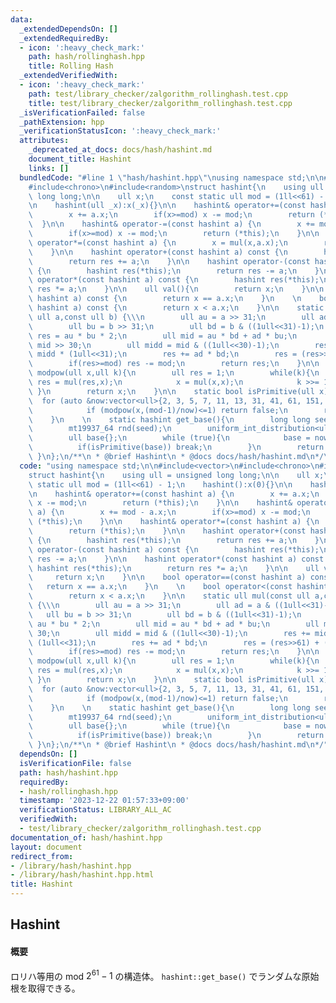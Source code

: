 ```yaml
---
data:
  _extendedDependsOn: []
  _extendedRequiredBy:
  - icon: ':heavy_check_mark:'
    path: hash/rollinghash.hpp
    title: Rolling Hash
  _extendedVerifiedWith:
  - icon: ':heavy_check_mark:'
    path: test/library_checker/zalgorithm_rollinghash.test.cpp
    title: test/library_checker/zalgorithm_rollinghash.test.cpp
  _isVerificationFailed: false
  _pathExtension: hpp
  _verificationStatusIcon: ':heavy_check_mark:'
  attributes:
    _deprecated_at_docs: docs/hash/hashint.md
    document_title: Hashint
    links: []
  bundledCode: "#line 1 \"hash/hashint.hpp\"\nusing namespace std;\n\n#include<vector>\n\
    #include<chrono>\n#include<random>\nstruct hashint{\n    using ull = unsigned\
    \ long long;\n\n    ull x;\n    const static ull mod = (1ll<<61) - 1;\n    hashint():x(0){}\n\
    \n    hashint(ull _x):x(_x){}\n\n    hashint& operator+=(const hashint a) {\n\
    \        x += a.x;\n        if(x>=mod) x -= mod;\n        return (*this);\n  \
    \  }\n\n    hashint& operator-=(const hashint a) {\n        x += mod - a.x;\n\
    \        if(x>=mod) x -= mod;\n        return (*this);\n    }\n\n    hashint&\
    \ operator*=(const hashint a) {\n        x = mul(x,a.x);\n        return (*this);\n\
    \    }\n\n    hashint operator+(const hashint a) const {\n        hashint res(*this);\n\
    \        return res += a;\n    }\n\n    hashint operator-(const hashint a) const\
    \ {\n        hashint res(*this);\n        return res -= a;\n    }\n\n    hashint\
    \ operator*(const hashint a) const {\n        hashint res(*this);\n        return\
    \ res *= a;\n    }\n\n    ull val(){\n        return x;\n    }\n\n    bool operator==(const\
    \ hashint a) const {\n        return x == a.x;\n    }\n    \n    bool operator<(const\
    \ hashint a) const {\n        return x < a.x;\n    }\n\n    static ull mul(const\
    \ ull a,const ull b) {\\\n        ull au = a >> 31;\n        ull ad = a & ((1ull<<31)-1);\n\
    \        ull bu = b >> 31;\n        ull bd = b & ((1ull<<31)-1);\n        ull\
    \ res = au * bu * 2;\n        ull mid = au * bd + ad * bu;\n        ull midu =\
    \ mid >> 30;\n        ull midd = mid & ((1ull<<30)-1);\n        res += midu +\
    \ midd * (1ull<<31);\n        res += ad * bd;\n        res = (res>>61) + (res&((1ull<<61)-1));\n\
    \        if(res>=mod) res -= mod;\n        return res;\n    }\n\n    static ull\
    \ modpow(ull x,ull k){\n        ull res = 1;\n        while(k){\n            if(k&1)\
    \ res = mul(res,x);\n            x = mul(x,x);\n            k >>= 1;\n       \
    \ }\n        return x;\n    }\n\n    static bool isPrimitive(ull x) {\n      \
    \  for (auto &now:vector<ull>{2, 3, 5, 7, 11, 13, 31, 41, 61, 151, 331, 1321})\n\
    \            if (modpow(x,(mod-1)/now)<=1) return false;\n        return true;\n\
    \    }\n    \n    static hashint get_base(){\n        long long seed = chrono::duration_cast<chrono::milliseconds>(chrono::system_clock::now().time_since_epoch()).count();\n\
    \        mt19937_64 rnd(seed);\n        uniform_int_distribution<ull> now(1,mod-1);\n\
    \        ull base{};\n        while (true){\n            base = now(rnd);\n  \
    \          if(isPrimitive(base)) break;\n        }\n        return base;\n   \
    \ }\n};\n/**\n * @brief Hashint\n * @docs docs/hash/hashint.md\n*/\n"
  code: "using namespace std;\n\n#include<vector>\n#include<chrono>\n#include<random>\n\
    struct hashint{\n    using ull = unsigned long long;\n\n    ull x;\n    const\
    \ static ull mod = (1ll<<61) - 1;\n    hashint():x(0){}\n\n    hashint(ull _x):x(_x){}\n\
    \n    hashint& operator+=(const hashint a) {\n        x += a.x;\n        if(x>=mod)\
    \ x -= mod;\n        return (*this);\n    }\n\n    hashint& operator-=(const hashint\
    \ a) {\n        x += mod - a.x;\n        if(x>=mod) x -= mod;\n        return\
    \ (*this);\n    }\n\n    hashint& operator*=(const hashint a) {\n        x = mul(x,a.x);\n\
    \        return (*this);\n    }\n\n    hashint operator+(const hashint a) const\
    \ {\n        hashint res(*this);\n        return res += a;\n    }\n\n    hashint\
    \ operator-(const hashint a) const {\n        hashint res(*this);\n        return\
    \ res -= a;\n    }\n\n    hashint operator*(const hashint a) const {\n       \
    \ hashint res(*this);\n        return res *= a;\n    }\n\n    ull val(){\n   \
    \     return x;\n    }\n\n    bool operator==(const hashint a) const {\n     \
    \   return x == a.x;\n    }\n    \n    bool operator<(const hashint a) const {\n\
    \        return x < a.x;\n    }\n\n    static ull mul(const ull a,const ull b)\
    \ {\\\n        ull au = a >> 31;\n        ull ad = a & ((1ull<<31)-1);\n     \
    \   ull bu = b >> 31;\n        ull bd = b & ((1ull<<31)-1);\n        ull res =\
    \ au * bu * 2;\n        ull mid = au * bd + ad * bu;\n        ull midu = mid >>\
    \ 30;\n        ull midd = mid & ((1ull<<30)-1);\n        res += midu + midd *\
    \ (1ull<<31);\n        res += ad * bd;\n        res = (res>>61) + (res&((1ull<<61)-1));\n\
    \        if(res>=mod) res -= mod;\n        return res;\n    }\n\n    static ull\
    \ modpow(ull x,ull k){\n        ull res = 1;\n        while(k){\n            if(k&1)\
    \ res = mul(res,x);\n            x = mul(x,x);\n            k >>= 1;\n       \
    \ }\n        return x;\n    }\n\n    static bool isPrimitive(ull x) {\n      \
    \  for (auto &now:vector<ull>{2, 3, 5, 7, 11, 13, 31, 41, 61, 151, 331, 1321})\n\
    \            if (modpow(x,(mod-1)/now)<=1) return false;\n        return true;\n\
    \    }\n    \n    static hashint get_base(){\n        long long seed = chrono::duration_cast<chrono::milliseconds>(chrono::system_clock::now().time_since_epoch()).count();\n\
    \        mt19937_64 rnd(seed);\n        uniform_int_distribution<ull> now(1,mod-1);\n\
    \        ull base{};\n        while (true){\n            base = now(rnd);\n  \
    \          if(isPrimitive(base)) break;\n        }\n        return base;\n   \
    \ }\n};\n/**\n * @brief Hashint\n * @docs docs/hash/hashint.md\n*/"
  dependsOn: []
  isVerificationFile: false
  path: hash/hashint.hpp
  requiredBy:
  - hash/rollinghash.hpp
  timestamp: '2023-12-22 01:57:33+09:00'
  verificationStatus: LIBRARY_ALL_AC
  verifiedWith:
  - test/library_checker/zalgorithm_rollinghash.test.cpp
documentation_of: hash/hashint.hpp
layout: document
redirect_from:
- /library/hash/hashint.hpp
- /library/hash/hashint.hpp.html
title: Hashint
---
```

## Hashint

#### 概要

ロリハ等用の mod $2^{61}-1$ の構造体。 `hashint::get_base()` でランダムな原始根を取得できる。
